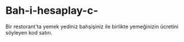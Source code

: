 # Bah-i-hesaplay-c-
Bir restorant'ta yemek yediniz bahşişiniz ile birlikte yemeğinizin ücretini söyleyen kod satırı.

